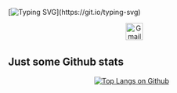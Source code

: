 [![Typing SVG](https://readme-typing-svg.demolab.com?font=Borel&size=26&pause=1000&width=1250&height=80&lines=Hello%2C+There!+Hello%2C+World!%F0%9F%91%8B;I'm+Anmol%2C+n+welcome+to+my+github+profile!;I'm+a+Mechatronic+Systems+Engineer!;From+bits+and+bytes+to+bots+and+brains+%E2%80%94+I+chase+what+makes+machines+tick+and+think!;%F0%9F%9A%80+Turning+curiosity+into+code+%E2%80%94+building+smart+systems+where+hardware+meets+intelligence!)](https://git.io/typing-svg)

<p align="center">
  <a href="https://www.linkedin.com/in/anmol-singh-0b60b31b4/" target="_blank" style="text-decoration: none;>
    <img src="https://skillicons.dev/icons?i=linkedin" width="35" height="35" alt="LinkedIn"/>
  </a>
  &nbsp;&nbsp;
  <a href="mailto::anmol280399@gmail.com" target="_blank">
    <img src="https://skillicons.dev/icons?i=gmail" width="35" height="35" alt="Gmail"/>
  </a>
</p>

## Just some Github stats

<p align="center">
  <a href="https://github.com/28anmol/github-readme-stats"><img src="https://github-readme-stats.vercel.app/api/top-langs/?username=28anmol&include_all_commits=true&size_weight=0.5&count_weight=0.5" alt="Top Langs on Github"></a>
</p>


